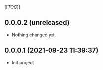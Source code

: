 [[_TOC_]]

0.0.0.2 (unreleased)
--------------------

- Nothing changed yet.


0.0.0.1 (2021-09-23 11:39:37)
-----------------------------

- Init project
